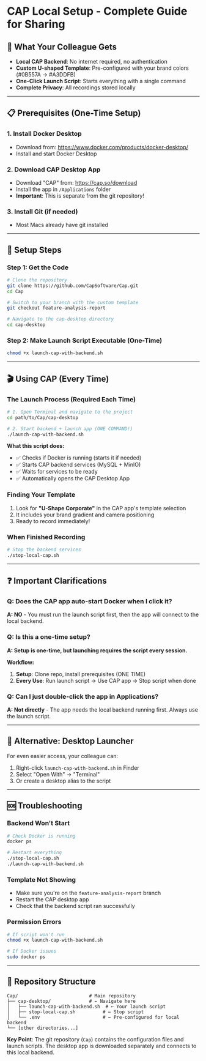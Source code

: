 # CAP Local Setup - Complete Guide for Sharing

## 🎯 **What Your Colleague Gets**
- **Local CAP Backend**: No internet required, no authentication
- **Custom U-shaped Template**: Pre-configured with your brand colors (#0B557A → #A3DDFB)
- **One-Click Launch Script**: Starts everything with a single command
- **Complete Privacy**: All recordings stored locally

---

## 📋 **Prerequisites (One-Time Setup)**

### 1. **Install Docker Desktop**
- Download from: https://www.docker.com/products/docker-desktop/
- Install and start Docker Desktop

### 2. **Download CAP Desktop App** 
- Download "CAP" from: https://cap.so/download
- Install the app in `/Applications` folder
- **Important**: This is separate from the git repository!

### 3. **Install Git** (if needed)
- Most Macs already have git installed

---

## 🚀 **Setup Steps**

### **Step 1: Get the Code**
```bash
# Clone the repository
git clone https://github.com/CapSoftware/Cap.git
cd Cap

# Switch to your branch with the custom template
git checkout feature-analysis-report

# Navigate to the cap-desktop directory
cd cap-desktop
```

### **Step 2: Make Launch Script Executable** (One-Time)
```bash
chmod +x launch-cap-with-backend.sh
```

---

## 🎬 **Using CAP (Every Time)**

### **The Launch Process** (Required Each Time)
```bash
# 1. Open Terminal and navigate to the project
cd path/to/Cap/cap-desktop

# 2. Start backend + launch app (ONE COMMAND!)
./launch-cap-with-backend.sh
```

**What this script does:**
- ✅ Checks if Docker is running (starts it if needed)
- ✅ Starts CAP backend services (MySQL + MinIO)
- ✅ Waits for services to be ready
- ✅ Automatically opens the CAP Desktop App

### **Finding Your Template**
1. Look for **"U-Shape Corporate"** in the CAP app's template selection
2. It includes your brand gradient and camera positioning
3. Ready to record immediately!

### **When Finished Recording**
```bash
# Stop the backend services
./stop-local-cap.sh
```

---

## ❓ **Important Clarifications**

### **Q: Does the CAP app auto-start Docker when I click it?**
**A: NO** - You must run the launch script first, then the app will connect to the local backend.

### **Q: Is this a one-time setup?**
**A: Setup is one-time, but launching requires the script every session.**

**Workflow:**
1. **Setup**: Clone repo, install prerequisites (ONE TIME)
2. **Every Use**: Run launch script → Use CAP app → Stop script when done

### **Q: Can I just double-click the app in Applications?**
**A: Not directly** - The app needs the local backend running first. Always use the launch script.

---

## 🔧 **Alternative: Desktop Launcher**
For even easier access, your colleague can:
1. Right-click `launch-cap-with-backend.sh` in Finder
2. Select "Open With" → "Terminal"
3. Or create a desktop alias to the script

---

## 🆘 **Troubleshooting**

### **Backend Won't Start**
```bash
# Check Docker is running
docker ps

# Restart everything
./stop-local-cap.sh
./launch-cap-with-backend.sh
```

### **Template Not Showing**
- Make sure you're on the `feature-analysis-report` branch
- Restart the CAP desktop app
- Check that the backend script ran successfully

### **Permission Errors**
```bash
# If script won't run
chmod +x launch-cap-with-backend.sh

# If Docker issues
sudo docker ps
```

---

## 📁 **Repository Structure**
```
Cap/                          # Main repository
├── cap-desktop/              # ← Navigate here
│   ├── launch-cap-with-backend.sh  # ← Your launch script
│   ├── stop-local-cap.sh          # ← Stop script
│   └── .env                       # ← Pre-configured for local backend
└── [other directories...]
```

**Key Point**: The git repository (`Cap`) contains the configuration files and launch scripts. The desktop app is downloaded separately and connects to this local backend.